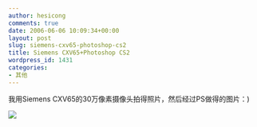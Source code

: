 ```yaml
---
author: hesicong
comments: true
date: 2006-06-06 10:09:34+00:00
layout: post
slug: siemens-cxv65-photoshop-cs2
title: Siemens CXV65+Photoshop CS2
wordpress_id: 1431
categories:
- 其他
---
```


我用Siemens CXV65的30万像素摄像头拍得照片，然后经过PS做得的图片：)

![](http://images.cnblogs.com/cnblogs_com/hesicong/Untitled-1copy.jpg)
